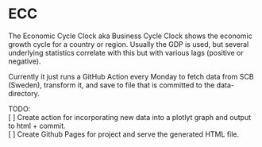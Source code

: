 # ECC
The Economic Cycle Clock aka Business Cycle Clock shows the economic growth cycle for a country or region. Usually the GDP is used, but several underlying statistics correlate with this but with various lags (positive or negative).

Currently it just runs a GitHub Action every Monday to fetch data from SCB (Sweden), transform it, and save to file that is committed to the data-directory.

TODO:  
[ ] Create action for incorporating new data into a plotlyt graph and output to html + commit.  
[ ] Create Github Pages for project and serve the generated HTML file.  

